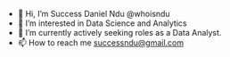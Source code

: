 - 👋 Hi, I’m Success Daniel Ndu @whoisndu
- 👀 I’m interested in Data Science and Analytics 
- 💞️ I’m currently actively seeking roles as a Data Analyst. 
- 📫 How to reach me successndu@gmail.com

<!---
SuccessNDU/SuccessNDU is a ✨ special ✨ repository because its `README.md` (this file) appears on your GitHub profile.
You can click the Preview link to take a look at your changes.
--->
